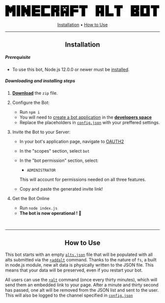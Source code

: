 <div align="center">

![](/banner.png)

[Installation](#Installation) • [How to Use](#How-to-Use)

---

## Installation

</div>

##### Prerequisite

- To use this bot, Node.js 12.0.0 or newer must be [installed](https://nodejs.org/en/download/).

##### Downloading and installing steps

1.  **[Download](https://github.com/jay1934/Minecraft-Alts/archive/merged.zip)** the `zip` file.

2.  Configure the Bot:

    - Run `npm i`
    - You will need to [create a bot application](https://discordjs.guide/preparations/setting-up-a-bot-application.html#creating-your-bot) in the **[developers space](https://discordapp.com/developers/applications/me)**
    - Replace the placeholders in [`config.json`](/config.json) with your preffered settings.

3.  Invite the Bot to your Server:

    - In your bot's application page, navigate to [OAUTH2](https://discord.com/developers/applications/771430839250059274/oauth2)
    - In the "scopes" section, select `bot`
    - In the "bot permission" section, select:

      - `ADMINISTRATOR`

      This will account for permissions needed on all three features.

    - Copy and paste the generated invite link!

4.  Get the Bot Online
    - Run `node index.js`
    - **The bot is now operational ! 🎉**

<br>

---

<div align="center">

## How to Use

</div>

This bot starts with an empty [`alts.json`](/alts.json) file that will be populated with all alts submitted via the [`+addalt`](/commands/addalt.js) command. Thanks to the nature of `fs`, a built in node.js module, new alt data is physically written to the JSON file. This means that your data will be preserved, even if you restart your bot.

All users can use the [`+alt`](/commands/alt.js) command (once every thirty minutes), which will send them an embedded link to your page. After a minute and thirty second has passed, one alt will be removed from the JSON list and sent to the user. This will also be logged to the channel specified in [`config.json`](/config.json)
